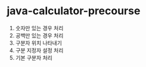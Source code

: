 # java-calculator-precourse
1. 숫자만 있는 경우 처리
2. 공백만 있는 경우 처리
3. 구분자 위치 나타내기
4. 구분 지정자 설정 처리
5. 기본 구분자 처리
